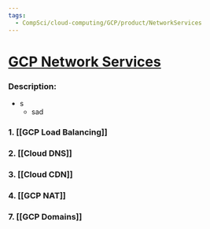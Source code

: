 ```yaml
---
tags:
  - CompSci/cloud-computing/GCP/product/NetworkServices
---
```

# [GCP Network Services](https://console.cloud.google.com/net-services)
### Description:
- s
	- sad
### 1. [[GCP Load Balancing]]
### 2. [[Cloud DNS]]
### 3. [[Cloud CDN]]
### 4. [[GCP NAT]]
### 
### 
### 7. [[GCP Domains]]